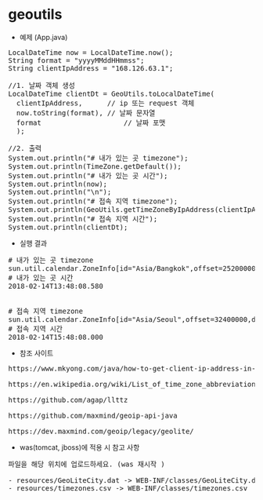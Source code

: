 # geoutils

* 예제 (App.java)

<pre>
LocalDateTime now = LocalDateTime.now();
String format = "yyyyMMddHHmmss";
String clientIpAddress = "168.126.63.1";

//1. 날짜 객체 생성 
LocalDateTime clientDt = GeoUtils.toLocalDateTime(
  clientIpAddress,		// ip 또는 request 객체 
  now.toString(format),	// 날짜 문자열
  format					// 날짜 포맷
  );

//2. 출력
System.out.println("# 내가 있는 곳 timezone");
System.out.println(TimeZone.getDefault());
System.out.println("# 내가 있는 곳 시간");
System.out.println(now);
System.out.println("\n");
System.out.println("# 접속 지역 timezone");
System.out.println(GeoUtils.getTimeZoneByIpAddress(clientIpAddress));
System.out.println("# 접속 지역 시간");
System.out.println(clientDt);
</pre>

* 실행 결과

<pre>
# 내가 있는 곳 timezone
sun.util.calendar.ZoneInfo[id="Asia/Bangkok",offset=25200000,dstSavings=0,useDaylight=false,transitions=3,lastRule=null]
# 내가 있는 곳 시간
2018-02-14T13:48:08.580


# 접속 지역 timezone
sun.util.calendar.ZoneInfo[id="Asia/Seoul",offset=32400000,dstSavings=0,useDaylight=false,transitions=22,lastRule=null]
# 접속 지역 시간
2018-02-14T15:48:08.000
</pre>

* 참조 사이트

<pre>
https://www.mkyong.com/java/how-to-get-client-ip-address-in-java/

https://en.wikipedia.org/wiki/List_of_time_zone_abbreviations

https://github.com/agap/llttz

https://github.com/maxmind/geoip-api-java

https://dev.maxmind.com/geoip/legacy/geolite/
</pre>

* was(tomcat, jboss)에 적용 시 참고 사항

<pre>
파일을 해당 위치에 업로드하세요. (was 재시작 )

- resources/GeoLiteCity.dat -> WEB-INF/classes/GeoLiteCity.dat
- resources/timezones.csv -> WEB-INF/classes/timezones.csv
</pre>

